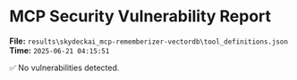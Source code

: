 # MCP Security Vulnerability Report
**File:** `results\skydeckai_mcp-rememberizer-vectordb\tool_definitions.json`
**Time:** `2025-06-21 04:15:51`

✅ No vulnerabilities detected.